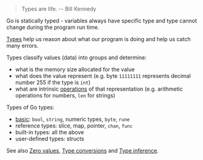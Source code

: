 > Types are life. -- Bill Kennedy

Go is statically typed - variables always have specific type and type cannot change during the program run time.

[Types](https://play.golang.org/p/24H4L7Gofrz) help us reason about what our program is doing and help us catch many errors.

Types classify values (data) into groups and determine:

* what is the memory size allocated for the value
* what does the value represent (e.g. byte `11111111` represents decimal number 255 if the type is `int`)
* what are intrinsic [operations](https://tour.golang.org/methods/16) of that representation (e.g. arithmetic operations for numbers, `len` for strings)

Types of Go types:

* [basic](https://tour.golang.org/basics/11): `bool`, `string`, numeric types, `byte`, `rune`
* reference types: slice, map, pointer, `chan`, `func`
* built-in types: all the above
* user-defined types: structs

See also [Zero values](https://tour.golang.org/basics/12), [Type conversions](https://tour.golang.org/basics/13) and [Type inference](https://tour.golang.org/basics/14).
